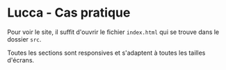 # Lucca - Cas pratique

Pour voir le site, il suffit d'ouvrir le fichier `index.html` qui se trouve dans le dossier `src`.

Toutes les sections sont responsives et s'adaptent à toutes les tailles d'écrans.
